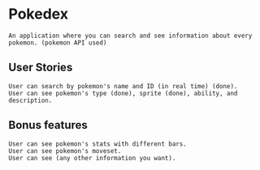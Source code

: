# Pokedex
    An application where you can search and see information about every pokemon. (pokemon API used)

## User Stories

    User can search by pokemon's name and ID (in real time) (done).
    User can see pokemon's type (done), sprite (done), ability, and description.

## Bonus features

    User can see pokemon's stats with different bars.
    User can see pokemon's moveset.
    User can see (any other information you want).
